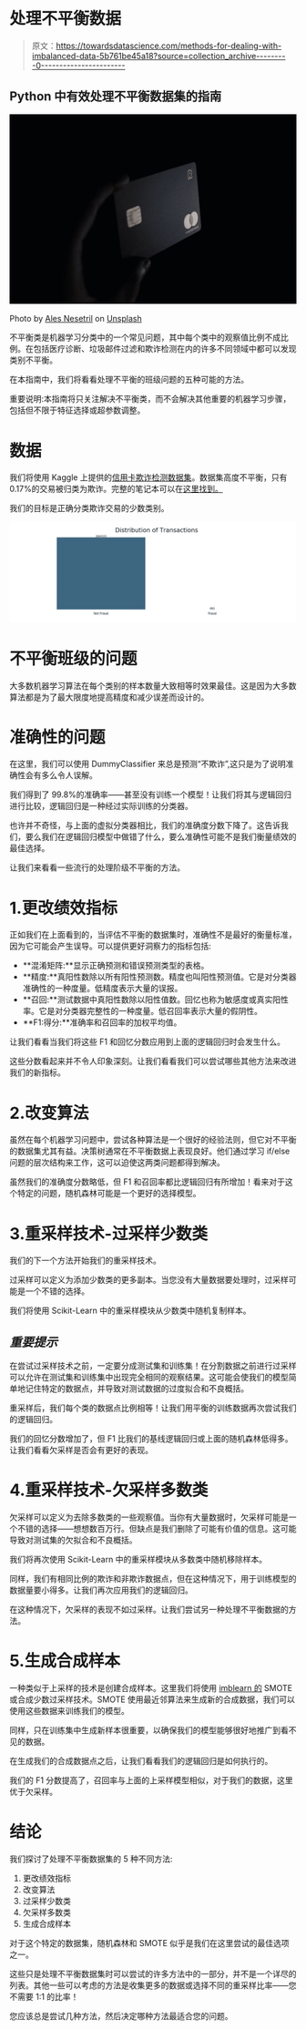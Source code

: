 # 处理不平衡数据

> 原文：<https://towardsdatascience.com/methods-for-dealing-with-imbalanced-data-5b761be45a18?source=collection_archive---------0----------------------->

## Python 中有效处理不平衡数据集的指南

![](img/4f634279a22f626ddb9101e6c9cbacef.png)

Photo by [Ales Nesetril](https://unsplash.com/photos/ex_p4AaBxbs?utm_source=unsplash&utm_medium=referral&utm_content=creditCopyText) on [Unsplash](https://unsplash.com/search/photos/credit-card?utm_source=unsplash&utm_medium=referral&utm_content=creditCopyText)

不平衡类是机器学习分类中的一个常见问题，其中每个类中的观察值比例不成比例。在包括医疗诊断、垃圾邮件过滤和欺诈检测在内的许多不同领域中都可以发现类别不平衡。

在本指南中，我们将看看处理不平衡的班级问题的五种可能的方法。

重要说明:本指南将只关注解决不平衡类，而不会解决其他重要的机器学习步骤，包括但不限于特征选择或超参数调整。

# 数据

我们将使用 Kaggle 上提供的[信用卡欺诈检测数据集](https://www.kaggle.com/mlg-ulb/creditcardfraud/home)。数据集高度不平衡，只有 0.17%的交易被归类为欺诈。完整的笔记本可以在[这里找到。](https://www.kaggle.com/tboyle10/methods-for-dealing-with-imbalanced-data)

我们的目标是正确分类欺诈交易的少数类别。

![](img/c2fb3879e7cb6c37a9d6571cd077b759.png)

# 不平衡班级的问题

大多数机器学习算法在每个类别的样本数量大致相等时效果最佳。这是因为大多数算法都是为了最大限度地提高精度和减少误差而设计的。

# 准确性的问题

在这里，我们可以使用 DummyClassifier 来总是预测“不欺诈”,这只是为了说明准确性会有多么令人误解。

我们得到了 99.8%的准确率——甚至没有训练一个模型！让我们将其与逻辑回归进行比较，逻辑回归是一种经过实际训练的分类器。

也许并不奇怪，与上面的虚拟分类器相比，我们的准确度分数下降了。这告诉我们，要么我们在逻辑回归模型中做错了什么，要么准确性可能不是我们衡量绩效的最佳选择。

让我们来看看一些流行的处理阶级不平衡的方法。

# 1.更改绩效指标

正如我们在上面看到的，当评估不平衡的数据集时，准确性不是最好的衡量标准，因为它可能会产生误导。可以提供更好洞察力的指标包括:

*   **混淆矩阵:**显示正确预测和错误预测类型的表格。
*   **精度:**真阳性数除以所有阳性预测数。精度也叫阳性预测值。它是对分类器准确性的一种度量。低精度表示大量的误报。
*   **召回:**测试数据中真阳性数除以阳性值数。回忆也称为敏感度或真实阳性率。它是对分类器完整性的一种度量。低召回率表示大量的假阴性。
*   **F1:得分:**准确率和召回率的加权平均值。

让我们看看当我们将这些 F1 和回忆分数应用到上面的逻辑回归时会发生什么。

这些分数看起来并不令人印象深刻。让我们看看我们可以尝试哪些其他方法来改进我们的新指标。

# 2.改变算法

虽然在每个机器学习问题中，尝试各种算法是一个很好的经验法则，但它对不平衡的数据集尤其有益。决策树通常在不平衡数据上表现良好。他们通过学习 if/else 问题的层次结构来工作，这可以迫使这两类问题都得到解决。

虽然我们的准确度分数略低，但 F1 和召回率都比逻辑回归有所增加！看来对于这个特定的问题，随机森林可能是一个更好的选择模型。

# 3.重采样技术-过采样少数类

我们的下一个方法开始我们的重采样技术。

过采样可以定义为添加少数类的更多副本。当您没有大量数据要处理时，过采样可能是一个不错的选择。

我们将使用 Scikit-Learn 中的重采样模块从少数类中随机复制样本。

## *重要提示*

在尝试过采样技术之前，一定要分成测试集和训练集！在分割数据之前进行过采样可以允许在测试集和训练集中出现完全相同的观察结果。这可能会使我们的模型简单地记住特定的数据点，并导致对测试数据的过度拟合和不良概括。

重采样后，我们每个类的数据点比例相等！让我们用平衡的训练数据再次尝试我们的逻辑回归。

我们的回忆分数增加了，但 F1 比我们的基线逻辑回归或上面的随机森林低得多。让我们看看欠采样是否会有更好的表现。

# 4.重采样技术-欠采样多数类

欠采样可以定义为去除多数类的一些观察值。当你有大量数据时，欠采样可能是一个不错的选择——想想数百万行。但缺点是我们删除了可能有价值的信息。这可能导致对测试集的欠拟合和不良概括。

我们将再次使用 Scikit-Learn 中的重采样模块从多数类中随机移除样本。

同样，我们有相同比例的欺诈和非欺诈数据点，但在这种情况下，用于训练模型的数据量要小得多。让我们再次应用我们的逻辑回归。

在这种情况下，欠采样的表现不如过采样。让我们尝试另一种处理不平衡数据的方法。

# 5.生成合成样本

一种类似于上采样的技术是创建合成样本。这里我们将使用 [imblearn 的](https://imbalanced-learn.readthedocs.io/en/stable/index.html) SMOTE 或合成少数过采样技术。SMOTE 使用最近邻算法来生成新的合成数据，我们可以使用这些数据来训练我们的模型。

同样，只在训练集中生成新样本很重要，以确保我们的模型能够很好地推广到看不见的数据。

在生成我们的合成数据点之后，让我们看看我们的逻辑回归是如何执行的。

我们的 F1 分数提高了，召回率与上面的上采样模型相似，对于我们的数据，这里优于欠采样。

# 结论

我们探讨了处理不平衡数据集的 5 种不同方法:

1.  更改绩效指标
2.  改变算法
3.  过采样少数类
4.  欠采样多数类
5.  生成合成样本

对于这个特定的数据集，随机森林和 SMOTE 似乎是我们在这里尝试的最佳选项之一。

这些只是处理不平衡数据集时可以尝试的许多方法中的一部分，并不是一个详尽的列表。其他一些可以考虑的方法是收集更多的数据或选择不同的重采样比率——您不需要 1:1 的比率！

您应该总是尝试几种方法，然后决定哪种方法最适合您的问题。